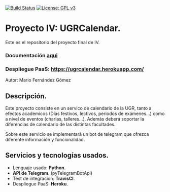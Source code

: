 [![Build Status](https://travis-ci.org/mariofg92/ivmario.svg?branch=master)](https://travis-ci.org/mariofg92/ivmario)
[![License: GPL v3](https://img.shields.io/badge/License-GPL%20v3-blue.svg)](https://www.gnu.org/licenses/gpl-3.0)


# Proyecto IV: UGRCalendar.
Este es el repositorio del proyecto final de IV.

### Documentación [aqui](https://github.com/mariofg92/ivmario/blob/master/docs/README.md)

### Despliegue PaaS: https://ugrcalendar.herokuapp.com/

Autor: Mario Fernández Gómez

## Descripción.

Este proyecto consiste en un servico de calendario de la UGR, tanto a efectos academicos (Días festivos, lectivos, periodos de exámenes...) como a nivel de eventos (charlas, talleres...). Además deberá soportar la diferencias de calendario de las distintas facultades.

Sobre este servicio se implementará un bot de telegram que ofrezca diferente información y funcionalidad.

## Servicios y tecnologías usados.

+ Lenguaje usado: **Python**.
+ **API de Telegram**. (pyTelegramBotApi)
+ Test de integracion: **TravisCI**.
+ Despliegue PaaS: **Heroku**.
